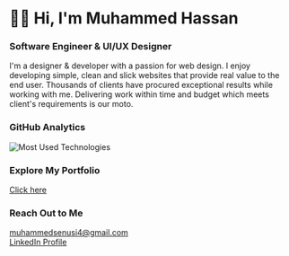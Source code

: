 <h1 align="left">👋🏿 Hi, I'm Muhammed Hassan</h1>

<h3 align="left"> Software Engineer & UI/UX Designer </h3>





<p align="left">I'm a designer & developer with a passion for web design. I enjoy developing simple, clean and slick websites that provide real value to the end user.
Thousands of clients have procured exceptional results while working with me.
Delivering work within time and budget which meets client's requirements is our moto.</p>





###  GitHub Analytics

<p align="left">
 <img src="https://github-readme-stats.vercel.app/api/top-langs/?username=muhammedsenusi&layout=compact&theme=dark" alt="Most Used Technologies" />
</p>




</p>

### Explore My Portfolio
<p align="left">
   <a href="https://www.figma.com/proto/mkdJlDO9LwyBRNZi7OVm2i/MSH-Portfolio?page-id=0%3A1&node-id=1-3&node-type=frame&viewport=473%2C1356%2C0.31&t=Peaj8SCgdKxt29Rz-1&scaling=min-zoom&content-scaling=fixed&starting-point-node-id=1%3A3">Click here</a>
</p>


### Reach Out to Me
<p align="left">
  <!-- Replace `johnDoe` with your GitHub username -->
   <a href="mailto:muhammedsenusi4@gmail.com">muhammedsenusi4@gmail.com</a><br>
   <a href="https://www.linkedin.com/in/muhammed-hassan-7335151b5/">LinkedIn Profile</a>
</p>
